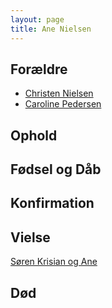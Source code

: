 ```yaml
---
layout: page
title: Ane Nielsen
---
```


## Forældre

* [Christen Nielsen](/stamt/karl-kristian-soerensen/)
* [Caroline Pedersen](/stamt/kristine-karoline-jensen/)

## Ophold

## Fødsel og Dåb

## Konfirmation

## Vielse

[Søren Krisian og Ane](/stamt/soeren-kristian-ane-nielsen/)

## Død

